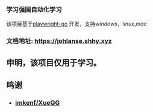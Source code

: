 ### 学习强国自动化学习


该项目基于[playwright-go](https://github.com/mxschmitt/playwright-go) 开发，支持*windows*，*linux*,*mac*


### 文档地址: https://johlanse.shhy.xyz

 

##  申明，该项目仅用于学习。

## 鸣谢

+ ### [imkenf/XueQG](https://github.com/imkenf/XueQG)
